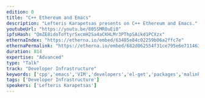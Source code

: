 ```yaml
---
edition: 0
title: "C++ Ethereum and Emacs"
description: "Lefteris Karapetsas presents on C++ Ethereum and Emacs."
youtubeUrl: "https://youtu.be/805SMR0uEi0"
ipfsHash: "QmZE8idoToYtyrSxcmH2Sa4aCKHLMr3PThpSAikd1PCXzx"
ethernaIndex: "https://etherna.io/embed/63485e84c02259b06a2ffc7e"
ethernaPermalink: "https://etherna.io/embed/682d062554f31ce795e6e711463f50a81a5ee1ab28cc48ef8ad1f9b7fd944bbc"
duration: 814
expertise: "Advanced"
type: "Talk"
track: "Developer Infrastructure"
keywords: ['cpp','emacs','VIM','developers','el-get','packages','malinka','rtags','clang','syntax','flycheck','projectile','solidity']
tags: ['Developer Infrastructure']
speakers: ['Lefteris Karapetsas']
---
```

